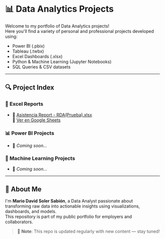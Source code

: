 # 📊 Data Analytics Projects

Welcome to my portfolio of Data Analytics projects!  
Here you'll find a variety of personal and professional projects developed using:

- Power BI (.pbix)
- Tableau (.twbx)
- Excel Dashboards (.xlsx)
- Python & Machine Learning (Jupyter Notebooks)
- SQL Queries & CSV datasets

---

## 🔍 Project Index

### 📁 Excel Reports

- 📄 [Asistencia Report - RDA(Prueba).xlsx](Excel/RDA(Prueba).xlsx)  
  🔗 [Ver en Google Sheets](https://docs.google.com/spreadsheets/d/1r_73kEDs07ucqjAIeH02pqZmIu9cl9MOjUogdtLLdnM/edit?usp=sharing)

### 📊 Power BI Projects
- 📌 *Coming soon...*

### 🤖 Machine Learning Projects
- 📌 *Coming soon...*

---

## 🧠 About Me

I'm **Mario David Soler Sabión**, a Data Analyst passionate about transforming raw data into actionable insights using visualizations, dashboards, and models.  
This repository is part of my public portfolio for employers and collaborators.

> 📌 **Note**: This repo is updated regularly with new content — stay tuned!

